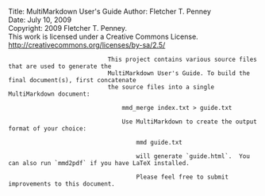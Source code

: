 Title: MultiMarkdown User's Guide
Author:			Fletcher T. Penney  
Date:			July 10, 2009  
Copyright:		2009 Fletcher T. Penney.  
				This work is licensed under a Creative Commons License.  
								http://creativecommons.org/licenses/by-sa/2.5/
								
								This project contains various source files that are used to generate the
								MultiMarkdown User's Guide. To build the final document(s), first concatenate
								the source files into a single MultiMarkdown document:
								
									mmd_merge index.txt > guide.txt
									
									Use MultiMarkdown to create the output format of your choice:
									
										mmd guide.txt
										
										will generate `guide.html`.  You can also run `mmd2pdf` if you have LaTeX installed.
										
										Please feel free to submit improvements to this document.
